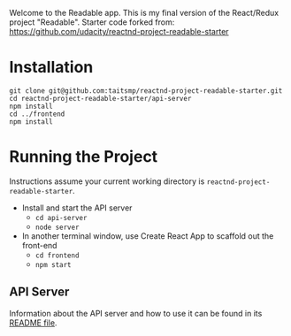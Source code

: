Welcome to the Readable app.  This is my final version of the React/Redux project "Readable".  Starter code forked from: https://github.com/udacity/reactnd-project-readable-starter

# Installation

```
git clone git@github.com:taitsmp/reactnd-project-readable-starter.git
cd reactnd-project-readable-starter/api-server
npm install
cd ../frontend
npm install
```

# Running the Project

Instructions assume your current working directory is `reactnd-project-readable-starter`.

* Install and start the API server
    - `cd api-server`
    - `node server`
* In another terminal window, use Create React App to scaffold out the front-end
    - `cd frontend`
    - `npm start`

## API Server

Information about the API server and how to use it can be found in its [README file](api-server/README.md).
